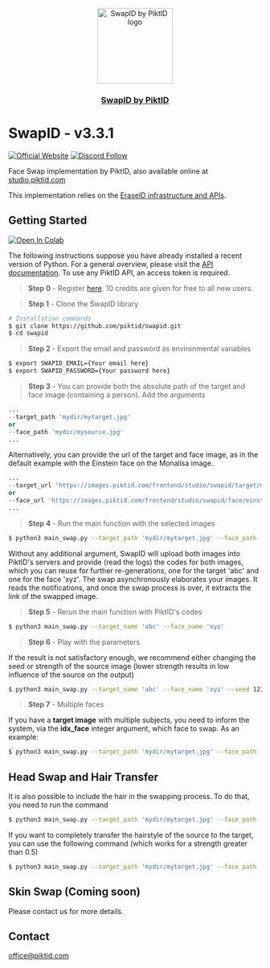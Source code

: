 <p align="center">
  <img src="https://id.piktid.com/logo.svg" alt="SwapID by PiktID logo" width="150">
  </br>
  <h3 align="center"><a href="[https://studio.piktid.com](https://studio.piktid.com/swap)">SwapID by PiktID</a></h3>
</p>


# SwapID - v3.3.1
[![Official Website](https://img.shields.io/badge/Official%20Website-piktid.com-blue?style=flat&logo=world&logoColor=white)](https://piktid.com)
[![Discord Follow](https://dcbadge.vercel.app/api/server/FJU39e9Z4P?style=flat)](https://discord.com/invite/FJU39e9Z4P)

Face Swap implementation by PiktID, also available online at <a href="https://studio.piktid.com/swap">studio.piktid.com</a>

This implementation relies on the <a href="https://github.com/piktid/eraseid">EraseID infrastructure and APIs</a>. 

## Getting Started
<a target="_blank" href="https://colab.research.google.com/drive/1thetaQymYgpHtFu1nAUwbsq3Su3vxXAC?usp=sharing">
  <img src="https://colab.research.google.com/assets/colab-badge.svg" alt="Open In Colab"/>
</a>

The following instructions suppose you have already installed a recent version of Python. For a general overview, please visit the <a href="https://api.piktid.com/docs">API documentation</a>.
To use any PiktID API, an access token is required.

> **Step 0** - Register <a href="https://studio.piktid.com">here</a>. 10 credits are given for free to all new users.

> **Step 1** - Clone the SwapID library
```bash
# Installation commands
$ git clone https://github.com/piktid/swapid.git
$ cd swapid
```

> **Step 2** - Export the email and password as environmental variables
```bash
$ export SWAPID_EMAIL={Your email here}
$ export SWAPID_PASSWORD={Your password here}
```

> **Step 3** - You can provide both the absolute path of the target and face image (containing a person). Add the arguments
```python
...
--target_path 'mydir/mytarget.jpg'
or
--face_path 'mydir/mysource.jpg'
...
```

Alternatively, you can provide the url of the target and face image, as in the default example with the Einstein face on the Monalisa image.
```python
...
--target_url 'https://images.piktid.com/frontend/studio/swapid/target/monalisa.jpg'
or
--face_url 'https://images.piktid.com/frontend/studio/swapid/face/einstein.jpg'
...
```

> **Step 4** - Run the main function with the selected images
```bash
$ python3 main_swap.py --target_path 'mydir/mytarget.jpg' --face_path 'mydir/mysource.jpg'
```

Without any additional argument, SwapID will upload both images into PiktID's servers and provide (read the logs) the codes for both images, which you can reuse for further re-generations, one for the target 'abc' and one for the face 'xyz'. The swap asynchronously elaborates your images. It reads the notifications, and once the swap process is over, it extracts the link of the swapped image.

> **Step 5** - Rerun the main function with PiktID's codes
```bash
$ python3 main_swap.py --target_name 'abc' --face_name 'xyz'
```

> **Step 6** - Play with the parameters

If the result is not satisfactory enough, we recommend either changing the seed or strength of the source image (lower strength results in low influence of the source on the output)
```bash
$ python3 main_swap.py --target_name 'abc' --face_name 'xyz' --seed 1234 --strength '0.55'
```

> **Step 7** - Multiple faces

If you have a **target image** with multiple subjects, you need to inform the system, via the **idx_face** integer argument, which face to swap. As an example:
```bash
$ python3 main_swap.py --target_path 'mydir/mytarget.jpg' --face_path 'mydir/mysource.jpg' --idx_face 0
```

## Head Swap and Hair Transfer
It is also possible to include the hair in the swapping process. To do that, you need to run the command 
```bash
$ python3 main_swap.py --target_path 'mydir/mytarget.jpg' --face_path 'mydir/mysource.jpg' --hair
```

If you want to completely transfer the hairstyle of the source to the target, you can use the following command (which works for a strength greater than 0.5)
```bash
$ python3 main_swap.py --target_path 'mydir/mytarget.jpg' --face_path 'mydir/mysource.jpg' --hair --transfer_hair
```

## Skin Swap (Coming soon)
Please contact us for more details.

## Contact
office@piktid.com
